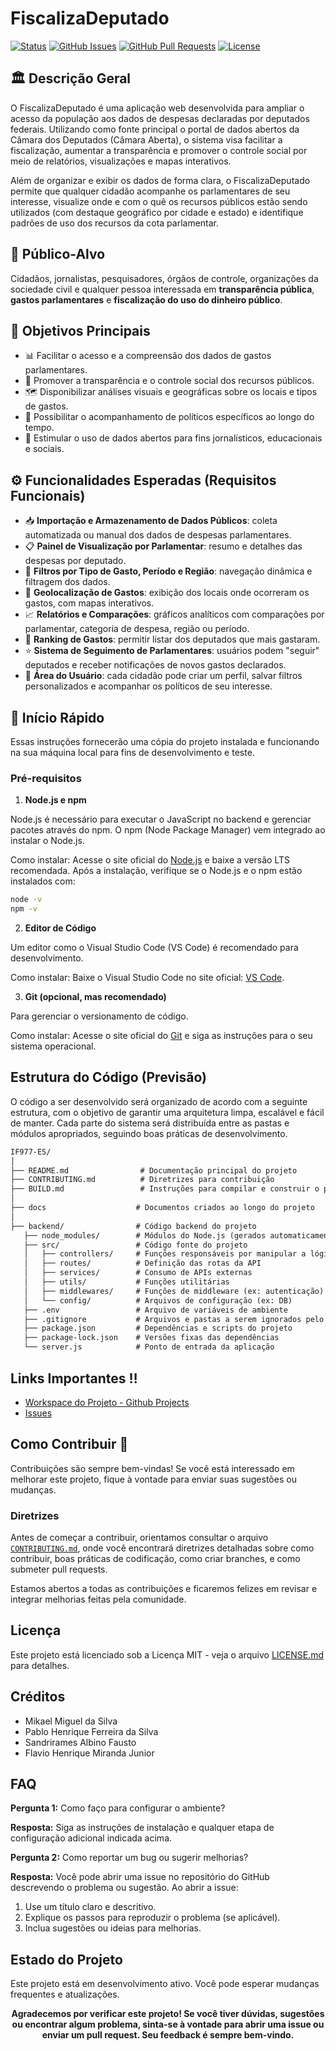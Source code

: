 # FiscalizaDeputado

[![Status](https://img.shields.io/badge/status-active-success.svg)]()
[![GitHub Issues](https://img.shields.io/github/issues/mikaellmiguel/IF977-2025.1-FRONTEND.svg)](https://github.com/mikaellmiguel/IF977-2025.1-FRONTEND/issues)
[![GitHub Pull Requests](https://img.shields.io/github/issues-pr/mikaellmiguel/IF977-2025.1-FRONTEND.svg)](https://github.com/mikaellmiguel/IF977-2025.1-FRONTEND/pulls)
[![License](https://img.shields.io/badge/license-MIT-blue.svg)](/LICENSE)


## 🏛️ Descrição Geral
O FiscalizaDeputado é uma aplicação web desenvolvida para ampliar o acesso da população aos dados de despesas declaradas por deputados federais. Utilizando como fonte principal o portal de dados abertos da Câmara dos Deputados (Câmara Aberta), o sistema visa facilitar a fiscalização, aumentar a transparência e promover o controle social por meio de relatórios, visualizações e mapas interativos.

Além de organizar e exibir os dados de forma clara, o FiscalizaDeputado permite que qualquer cidadão acompanhe os parlamentares de seu interesse, visualize onde e com o quê os recursos públicos estão sendo utilizados (com destaque geográfico por cidade e estado) e identifique padrões de uso dos recursos da cota parlamentar.

## 👥 Público-Alvo

Cidadãos, jornalistas, pesquisadores, órgãos de controle, organizações da sociedade civil e qualquer pessoa interessada em **transparência pública**, **gastos parlamentares** e **fiscalização do uso do dinheiro público**.

## 🎯 Objetivos Principais

* 📊 Facilitar o acesso e a compreensão dos dados de gastos parlamentares.
* 🔎 Promover a transparência e o controle social dos recursos públicos.
* 🗺️ Disponibilizar análises visuais e geográficas sobre os locais e tipos de gastos.
* 👤 Possibilitar o acompanhamento de políticos específicos ao longo do tempo.
* 📂 Estimular o uso de dados abertos para fins jornalísticos, educacionais e sociais.


## ⚙️ Funcionalidades Esperadas (Requisitos Funcionais)

* 📥 **Importação e Armazenamento de Dados Públicos**: coleta automatizada ou manual dos dados de despesas parlamentares.
* 📋 **Painel de Visualização por Parlamentar**: resumo e detalhes das despesas por deputado.
* 🧮 **Filtros por Tipo de Gasto, Período e Região**: navegação dinâmica e filtragem dos dados.
* 📍 **Geolocalização de Gastos**: exibição dos locais onde ocorreram os gastos, com mapas interativos.
* 📈 **Relatórios e Comparações**: gráficos analíticos com comparações por parlamentar, categoria de despesa, região ou período.
* 🥇 **Ranking de Gastos**: permitir listar dos deputados que mais gastaram.
* ⭐ **Sistema de Seguimento de Parlamentares**: usuários podem "seguir" deputados e receber notificações de novos gastos declarados.
* 👥 **Área do Usuário**: cada cidadão pode criar um perfil, salvar filtros personalizados e acompanhar os políticos de seu interesse.

## 🚀 Início Rápido

Essas instruções fornecerão uma cópia do projeto instalada e funcionando na sua máquina local para fins de desenvolvimento e teste.

### Pré-requisitos

1. **Node.js e npm**

Node.js é necessário para executar o JavaScript no backend e gerenciar pacotes através do npm. O npm (Node Package Manager) vem integrado ao instalar o Node.js.

Como instalar: Acesse o site oficial do [Node.js](https://nodejs.org/) e baixe a versão LTS recomendada.
Após a instalação, verifique se o Node.js e o npm estão instalados com:

```bash
node -v
npm -v
```
2. **Editor de Código**

Um editor como o Visual Studio Code (VS Code) é recomendado para desenvolvimento.

Como instalar: Baixe o Visual Studio Code no site oficial: [VS Code](https://code.visualstudio.com/).

3. **Git (opcional, mas recomendado)**

Para gerenciar o versionamento de código.

Como instalar: Acesse o site oficial do [Git](https://git-scm.com/downloads) e siga as instruções para o seu sistema operacional.


## Estrutura do Código (Previsão)

O código a ser desenvolvido será organizado de acordo com a seguinte estrutura, com o objetivo de garantir uma arquitetura limpa, escalável e fácil de manter. Cada parte do sistema será distribuída entre as pastas e módulos apropriados, seguindo boas práticas de desenvolvimento.

```txt
IF977-ES/
│
├── README.md                # Documentação principal do projeto
├── CONTRIBUTING.md          # Diretrizes para contribuição
├── BUILD.md                 # Instruções para compilar e construir o projeto
│
├── docs                    # Documentos criados ao longo do projeto
│
├── backend/                # Código backend do projeto
   ├── node_modules/        # Módulos do Node.js (gerados automaticamente)
   ├── src/                 # Código fonte do projeto
   │   ├── controllers/     # Funções responsáveis por manipular a lógica de cada rota
   │   ├── routes/          # Definição das rotas da API
   │   ├── services/        # Consumo de APIs externas
   │   ├── utils/           # Funções utilitárias
   │   ├── middlewares/     # Funções de middleware (ex: autenticação)
   │   └── config/          # Arquivos de configuração (ex: DB)
   ├── .env                 # Arquivo de variáveis de ambiente
   ├── .gitignore           # Arquivos e pastas a serem ignorados pelo git
   ├── package.json         # Dependências e scripts do projeto
   ├── package-lock.json    # Versões fixas das dependências
   └── server.js            # Ponto de entrada da aplicação

```

## Links Importantes ‼️
- [Workspace do Projeto - Github Projects](https://github.com/users/mikaellmiguel/projects/4)
- [Issues](https://github.com/mikaellmiguel/IF977-2025.1-FRONTEND/issues)



## Como Contribuir 🤝
Contribuições são sempre bem-vindas! Se você está interessado em melhorar este projeto, fique à vontade para enviar suas sugestões ou mudanças. 


### Diretrizes 

Antes de começar a contribuir, orientamos consultar o arquivo [`CONTRIBUTING.md`](https://github.com/mikaellmiguel/IF977-2025.1-FRONTEND/blob/main/CONTRIBUTING.MD), onde você encontrará diretrizes detalhadas sobre como contribuir, boas práticas de codificação, como criar branches, e como submeter pull requests.

Estamos abertos a todas as contribuições e ficaremos felizes em revisar e integrar melhorias feitas pela comunidade.

## Licença

Este projeto está licenciado sob a Licença MIT - veja o arquivo [LICENSE.md](LICENSE) para detalhes.

## Créditos

- Mikael Miguel da Silva
- Pablo Henrique Ferreira da Silva
- Sandrirames Albino Fausto
- Flavio Henrique Miranda Junior

## FAQ

**Pergunta 1:** Como faço para configurar o ambiente?

**Resposta:** Siga as instruções de instalação e qualquer etapa de configuração adicional indicada acima.

**Pergunta 2:** Como reportar um bug ou sugerir melhorias?

**Resposta:** Você pode abrir uma issue no repositório do GitHub descrevendo o problema ou sugestão. Ao abrir a issue:
1. Use um título claro e descritivo.
2. Explique os passos para reproduzir o problema (se aplicável).
3. Inclua sugestões ou ideias para melhorias.

## Estado do Projeto

Este projeto está em desenvolvimento ativo. Você pode esperar mudanças frequentes e atualizações.


<center><b>Agradecemos por verificar este projeto! Se você tiver dúvidas, sugestões ou encontrar algum problema, sinta-se à vontade para abrir uma issue ou enviar um pull request. Seu feedback é sempre bem-vindo.</b></center>
